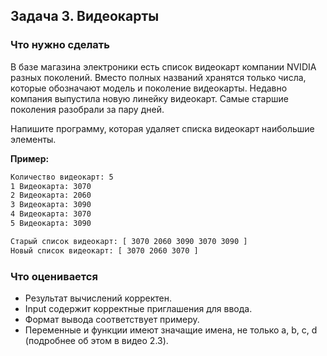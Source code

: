 ## Задача 3. Видеокарты
### Что нужно сделать
В базе магазина электроники есть список видеокарт компании NVIDIA разных поколений. Вместо полных названий хранятся только числа, которые обозначают модель и поколение видеокарты. Недавно компания выпустила новую линейку видеокарт. Самые старшие поколения разобрали за пару дней.

Напишите программу, которая удаляет списка видеокарт наибольшие элементы.

**Пример:**

```bash
Количество видеокарт: 5
1 Видеокарта: 3070
2 Видеокарта: 2060
3 Видеокарта: 3090
4 Видеокарта: 3070
5 Видеокарта: 3090

Старый список видеокарт: [ 3070 2060 3090 3070 3090 ]
Новый список видеокарт: [ 3070 2060 3070 ]
```
### Что оценивается
- Результат вычислений корректен.
- Input содержит корректные приглашения для ввода. 
- Формат вывода соответствует примеру.
- Переменные и функции имеют значащие имена, не только a, b, c, d (подробнее об этом в видео 2.3).
